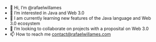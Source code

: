 - 👋 Hi, I’m @rafaelwillames
- 👀 I’m interested in Java and Web 3.0
- 🌱 I am currently learning new features of the Java language and Web 3.0 ecosystem
- 💞️ I’m looking to collaborate on projects with a proposital on Web 3.0
- 📫 How to reach me contact@rafaelwillames.com

<!---
rafaelwillames/rafaelwillames is a ✨ special ✨ repository because its `README.md` (this file) appears on your GitHub profile.
You can click the Preview link to take a look at your changes.
--->
